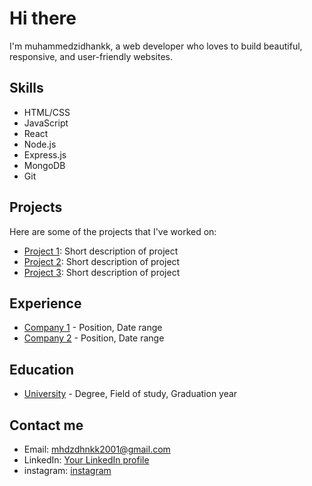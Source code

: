 # Hi there 

I'm muhammedzidhankk, a web developer who loves to build beautiful, responsive, and user-friendly websites. 

## Skills

- HTML/CSS
- JavaScript
- React
- Node.js
- Express.js
- MongoDB
- Git

## Projects

Here are some of the projects that I've worked on:

- [Project 1](link): Short description of project
- [Project 2](link): Short description of project
- [Project 3](link): Short description of project

## Experience

- [Company 1](link) - Position, Date range
- [Company 2](link) - Position, Date range

## Education

- [University](link) - Degree, Field of study, Graduation year

## Contact me

- Email: mhdzdhnkk2001@gmail.com
- LinkedIn: [Your LinkedIn profile](link)
- instagram: [instagram](https://instagram.com/mhdzdhn?igshid=ZGUzMzM3NWJiOQ==)
